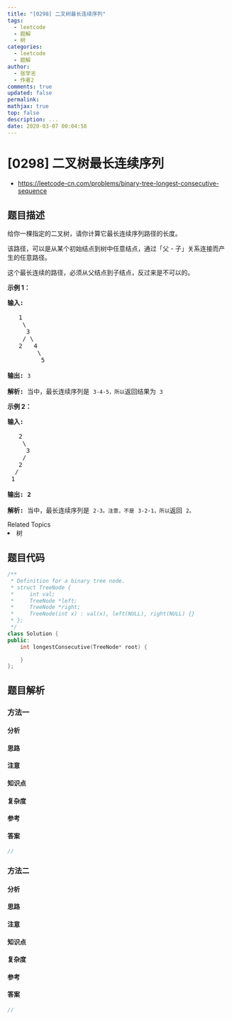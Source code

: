 ```yaml
---
title: "[0298] 二叉树最长连续序列"
tags:
  - leetcode
  - 题解
  - 树
categories:
  - leetcode
  - 题解
author:
  - 张学志
  - 作者2
comments: true
updated: false
permalink:
mathjax: true
top: false
description: ...
date: 2020-03-07 00:04:58
---
```



# [0298] 二叉树最长连续序列
* https://leetcode-cn.com/problems/binary-tree-longest-consecutive-sequence


## 题目描述

<p>给你一棵指定的二叉树，请你计算它最长连续序列路径的长度。</p>

<p>该路径，可以是从某个初始结点到树中任意结点，通过「父 - 子」关系连接而产生的任意路径。</p>

<p>这个最长连续的路径，必须从父结点到子结点，反过来是不可以的。</p>

<p><strong>示例 1：</strong></p>

<pre><strong>输入:</strong>

   1
    \
     3
    / \
   2   4
        \
         5

<strong>输出:</strong> <code>3</code>

<strong>解析: </strong>当中，最长连续序列是 <code>3-4-5，所以</code>返回结果为 <code>3</code></pre>

<p><strong>示例 2：</strong></p>

<pre><strong>输入:

</strong>   2
    \
     3
    / 
   2    
  / 
 1

<strong>输出: 2 

解析: </strong>当中，最长连续序列是 <code>2-3。注意，不是</code> <code>3-2-1，所以</code>返回 <code>2。</code></pre>
<div><div>Related Topics</div><div><li>树</li></div></div>


## 题目代码

```cpp
/**
 * Definition for a binary tree node.
 * struct TreeNode {
 *     int val;
 *     TreeNode *left;
 *     TreeNode *right;
 *     TreeNode(int x) : val(x), left(NULL), right(NULL) {}
 * };
 */
class Solution {
public:
    int longestConsecutive(TreeNode* root) {

    }
};
```


## 题目解析


### 方法一

#### 分析

#### 思路

#### 注意

#### 知识点

#### 复杂度

#### 参考

#### 答案

```cpp
//
```


### 方法二

#### 分析

#### 思路

#### 注意

#### 知识点

#### 复杂度

#### 参考

#### 答案

```cpp
//
```


